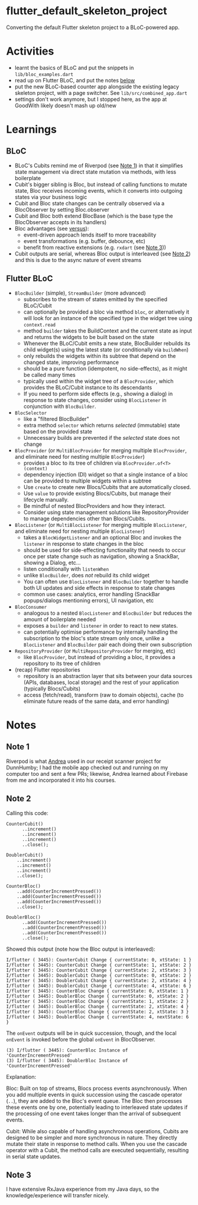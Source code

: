 # flutter_default_skeleton_project

Converting the default Flutter skeleton project to a BLoC-powered app.

# Activities

- learnt the basics of BLoC and put the snippets in `lib/bloc_examples.dart`
- read up on Flutter BLoC, and put the notes [below](#flutter-bloc)
- put the new BLoC-based counter app alongside the existing legacy skeleton project, with a page switcher. See `lib/src/combined_app.dart`
- settings don't work anymore, but I stopped here, as the app at GoodWith likely doesn't mash up old/new

# Learnings

## BLoC

- BLoC's Cubits remind me of Riverpod (see [Note 1](#note-1)) in that it simplifies state management via direct state mutation via methods, with less boilerplate
- Cubit's bigger sibling is Bloc, but instead of calling functions to mutate state, Bloc receives incoming events, which it converts into outgoing states via your business logic
- Cubit and Bloc state changes can be centrally observed via a BlocObserver by setting Bloc.observer
- Cubit and Bloc both extend BlocBase (which is the base type the BlocObserver accepts in its handlers)
- Bloc advantages (see [versus](https://bloclibrary.dev/bloc-concepts/#cubit-vs-bloc)):
    - event-driven approach lends itself to more traceability
    - event transformations (e.g. buffer, debounce, etc)
    - benefit from reactive extensions (e.g. `rxdart` (see [Note 3](#note-3)))
- Cubit outputs are serial, whereas Bloc output is interleaved (see [Note 2](#note-2))  and this is due to the async nature of event streams

## Flutter BLoC

- `BlocBuilder` (simple), `StreamBuilder` (more advanced)
    - subscribes to the stream of states emitted by the specified BLoC/Cubit 
    - can optionally be provided a bloc via method `bloc`, or alternatively it will look for an instance of the specified type in the widget tree using `context.read`
    - method `builder` takes the BuildContext and the current state as input and returns the widgets to be built based on the state
    - Whenever the BLoC/Cubit emits a new state, BlocBuilder rebuilds its child widget(s) using the latest state (or conditionally via `buildWhen`)
    - only rebuilds the widgets within its subtree that depend on the changed state, improving performance
    - should be a pure function (idempotent, no side-effects), as it might be called many times
    - typically used within the widget tree of a `BlocProvider`, which provides the BLoC/Cubit instance to its descendants
    - If you need to perform side effects (e.g., showing a dialog) in response to state changes, consider using `BlocListener` in conjunction with `BlocBuilder`.
- `BlocSelector`
    - like a "filtered BlocBuilder"
    - extra method `selector` which returns *selected* (immutable) state based on the provided state
    - Unnecessary builds are prevented if the *selected* state does not change
- `BlocProvider` (or `MultiBlocProvider` for merging multiple `BlocProvider`, and eliminate need for nesting multiple `BlocProvider`)
    - provides a bloc to its tree of children via `BlocProvider.of<T>(context)`
    - dependency injection (DI) widget so that a single instance of a bloc can be provided to multiple widgets within a subtree
    - Use `create` to create new Blocs/Cubits that are automatically closed.
    - Use `value` to provide existing Blocs/Cubits, but manage their lifecycle manually.
    - Be mindful of nested BlocProviders and how they interact.
    - Consider using state management solutions like RepositoryProvider to manage dependencies other than Blocs/Cubits.
- `BlocListener` (or `MultiBlocListener` for merging multiple `BlocListener`, and eliminate need for nesting multiple `BlocListener`)
    - takes a `BlocWidgetListener` and an optional Bloc and invokes the `listener` in response to state changes in the bloc
    - should be used for side-effecting functionality that needs to occur once per state change such as navigation, showing a SnackBar, showing a Dialog, etc…
    - listen conditionally with `listenWhen`
    - unlike `BlocBuilder`, does *not* rebuild its child widget
    - You can often use `BlocListener` and `BlocBuilder` together to handle both UI updates and side effects in response to state changes
    - common use cases: analytics, error handling (SnackBar popups/dialogs mentioning errors), UI navigation, etc
- `BlocConsumer`
    - analogous to a nested `BlocListener` and `BlocBuilder` but reduces the amount of boilerplate needed
    - exposes a `builder` and `listener` in order to react to new states.
    - can potentially optimise performance by internally handling the subscription to the bloc's state stream only once, unlike a `BlocListener` and `BlocBuilder` pair each doing their own subscription
- `RepositoryProvider` (or `MultiRepositoryProvider` for merging, etc)
    - like `BlocProvider`, but instead of providing a bloc, it provides a repository to its tree of children
- (recap) Flutter repositories
    - repository is an abstraction layer that sits between your data sources (APIs, databases, local storage) and the rest of your application (typically Blocs/Cubits)
    - access (fetch/read), transform (raw to domain objects), cache (to eliminate future reads of the same data, and error handling)

# Notes

## Note 1

Riverpod is what [Andrea](https://codewithandrea.com/) used in our receipt scanner project for DunnHumby; I had the mobile app checked out and running on my computer too and sent a few PRs; likewise, Andrea learned about Firebase from me and incorporated it into his courses.

## Note 2

Calling this code:

```
CounterCubit()
      ..increment()
      ..increment()
      ..increment()
      ..close();

DoublerCubit()
    ..increment()
    ..increment()
    ..increment()
    ..close();

CounterBloc()
    ..add(CounterIncrementPressed())
    ..add(CounterIncrementPressed())
    ..add(CounterIncrementPressed())
    ..close();

DoublerBloc()
      ..add(CounterIncrementPressed())
      ..add(CounterIncrementPressed())
      ..add(CounterIncrementPressed())
      ..close();
```

Showed this output (note how the Bloc output is interleaved):

```
I/flutter ( 3445): CounterCubit Change { currentState: 0, xtState: 1 }
I/flutter ( 3445): CounterCubit Change { currentState: 1, xtState: 2 }
I/flutter ( 3445): CounterCubit Change { currentState: 2, xtState: 3 }
I/flutter ( 3445): DoublerCubit Change { currentState: 0, xtState: 2 }
I/flutter ( 3445): DoublerCubit Change { currentState: 2, xtState: 4 }
I/flutter ( 3445): DoublerCubit Change { currentState: 4, xtState: 6 }
I/flutter ( 3445): CounterBloc Change { currentState: 0, xtState: 1 }
I/flutter ( 3445): DoublerBloc Change { currentState: 0, xtState: 2 }
I/flutter ( 3445): CounterBloc Change { currentState: 1, xtState: 2 }
I/flutter ( 3445): DoublerBloc Change { currentState: 2, xtState: 4 }
I/flutter ( 3445): CounterBloc Change { currentState: 2, xtState: 3 }
I/flutter ( 3445): DoublerBloc Change { currentState: 4, nextState: 6 }
```

The `onEvent` outputs will be in quick succession, though, and the local `onEvent` is invoked before the global `onEvent` in BlocObserver.

```
(3) I/flutter ( 3445): CounterBloc Instance of 'CounterIncrementPressed'
(3) I/flutter ( 3445): DoublerBloc Instance of 'CounterIncrementPressed'
```

Explanation:

Bloc: Built on top of streams, Blocs process events asynchronously. When you add multiple events in quick succession using the cascade operator (`..`), they are added to the Bloc's event queue. The Bloc then processes these events one by one, potentially leading to interleaved state updates if the processing of one event takes longer than the arrival of subsequent events.

Cubit: While also capable of handling asynchronous operations, Cubits are designed to be simpler and more synchronous in nature. They directly mutate their state in response to method calls. When you use the cascade operator with a Cubit, the method calls are executed sequentially, resulting in serial state updates.

## Note 3

I have extensive RxJava experience from my Java days, so the knowledge/experience will transfer nicely.

